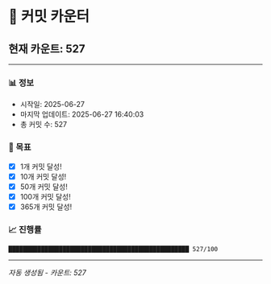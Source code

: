 # 🔢 커밋 카운터

## 현재 카운트: 527

---

### 📊 정보
- 시작일: 2025-06-27
- 마지막 업데이트: 2025-06-27 16:40:03
- 총 커밋 수: 527

### 🎯 목표
- [x] 1개 커밋 달성!
- [x] 10개 커밋 달성!
- [x] 50개 커밋 달성!
- [x] 100개 커밋 달성!
- [x] 365개 커밋 달성!

### 📈 진행률
```
██████████████████████████████████████████████████ 527/100
```

---
*자동 생성됨 - 카운트: 527*
